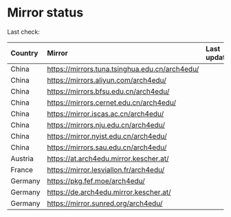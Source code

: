 <script src="./time.js"></script>
# Mirror status
Last check: <script type="text/javascript">localize(1732530366.293532);</script>

|Country|Mirror|Last update|
|:------|:-----|:----------|
|China|https://mirrors.tuna.tsinghua.edu.cn/arch4edu/|<script type="text/javascript">localize(1732473545);</script>|
|China|https://mirrors.aliyun.com/arch4edu/|<script type="text/javascript">localize(1732473545);</script>|
|China|https://mirrors.bfsu.edu.cn/arch4edu/|<script type="text/javascript">localize(1732473545);</script>|
|China|https://mirrors.cernet.edu.cn/arch4edu/|<script type="text/javascript">localize(1732473545);</script>|
|China|https://mirror.iscas.ac.cn/arch4edu/|<script type="text/javascript">localize(1732473545);</script>|
|China|https://mirrors.nju.edu.cn/arch4edu/|<script type="text/javascript">localize(1732430503);</script>|
|China|https://mirror.nyist.edu.cn/arch4edu/|<script type="text/javascript">localize(1732473545);</script>|
|China|https://mirrors.sau.edu.cn/arch4edu/|<script type="text/javascript">localize(1729319991);</script>|
|Austria|https://at.arch4edu.mirror.kescher.at/|<script type="text/javascript">localize(1732473545);</script>|
|France|https://mirror.lesviallon.fr/arch4edu/|<script type="text/javascript">localize(1732473545);</script>|
|Germany|https://pkg.fef.moe/arch4edu/|<script type="text/javascript">localize(1732473545);</script>|
|Germany|https://de.arch4edu.mirror.kescher.at/|<script type="text/javascript">localize(1732473545);</script>|
|Germany|https://mirror.sunred.org/arch4edu/|<script type="text/javascript">localize(1732473545);</script>|

<script src="./tablefilter/tablefilter.js"></script>
<script src="./table.js"></script>